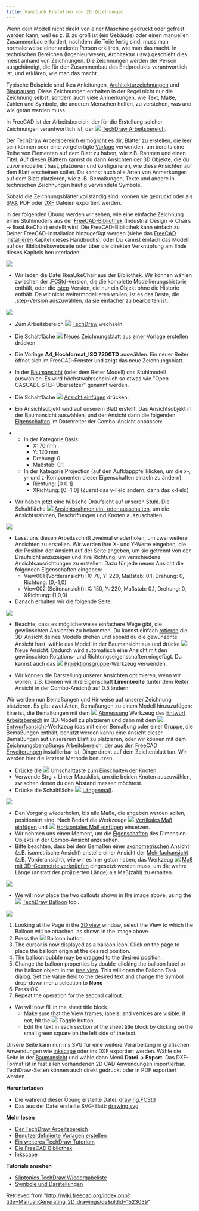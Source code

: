 ```yaml
---
title: Handbuch Erstellen von 2D Zeichnungen
---
```


Wenn dein Modell nicht direkt von einer Maschine gedruckt oder gefräst werden kann, weil es z. B. zu groß ist (ein Gebäude) oder einen manuellen Zusammenbau erfordert, nachdem die Teile fertig sind, muss man normalerweise einer anderen Person erklären, wie man das macht. In technischen Bereichen (Ingenieurwesen, Architektur usw.) geschieht dies meist anhand von Zeichnungen. Die Zeichnungen werden der Person ausgehändigt, die für den Zusammenbau des Endprodukts verantwortlich ist, und erklären, wie man das macht.

Typische Beispiele sind Ikea Anleitungen, [Architekturzeichnungen](https://en.wikipedia.org/wiki/Architectural_drawing) und [Blaupausen](https://en.wikipedia.org/wiki/Blueprint). Diese Zeichnungen enthalten in der Regel nicht nur die Zeichnung selbst, sondern auch viele Anmerkungen, wie Text, Maße, Zahlen und Symbole, die anderen Menschen helfen, zu verstehen, was und wie getan werden muss.

In FreeCAD ist der Arbeitsbereich, der für die Erstellung solcher Zeichnungen verantwortlich ist, der ![](/images/Workbench_TechDraw.svg) [TechDraw Arbeitsbereich](/TechDraw_Workbench/de "TechDraw Workbench/de").

Der TechDraw Arbeitsbereich ermöglicht es dir, Blätter zu erstellen, die leer sein können oder eine vorgefertigte [Vorlage](/TechDraw_Templates/de "TechDraw Templates/de") verwenden, um bereits eine Reihe von Elementen auf dem Blatt zu haben, wie z.B. Rahmen und einen Titel. Auf diesen Blättern kannst du dann Ansichten der 3D Objekte, die du zuvor modelliert hast, platzieren und konfigurieren, wie diese Ansichten auf dem Blatt erscheinen sollen. Du kannst auch alle Arten von Anmerkungen auf dem Blatt platzieren, wie z. B. Bemaßungen, Texte und andere in technischen Zeichnungen häufig verwendete Symbole.

Sobald die Zeichnungsblätter vollständig sind, können sie gedruckt oder als [SVG](https://en.wikipedia.org/wiki/Scalable_Vector_Graphics), PDF oder [DXF](https://en.wikipedia.org/wiki/AutoCAD_DXF) Dateien exportiert werden.

In der folgenden Übung werden wir sehen, wie eine einfache Zeichnung eines Stuhlmodells aus der [FreeCAD-Bibliothek](https://github.com/FreeCAD/FreeCAD-library) (Industrial Design → Chairs → IkeaLikeChair) erstellt wird. Die FreeCAD-Bibliothek kann einfach zu Deiner FreeCAD-Installation hinzugefügt werden (siehe das [FreeCAD installieren](/Installing/de "Installing/de") Kapitel dieses Handbuchs), oder Du kannst einfach das Modell auf der Bibliothekswebseite oder über die direkten Verknüpfung am Ende dieses Kapitels herunterladen.

![](/images/Exercise_TechDraw_01.png)

- Wir laden die Datei IkeaLikeChair aus der Bibliothek. Wir können wählen zwischen der .[FCStd](/File_Format_FCStd/de "File Format FCStd/de")-Version, die die komplette Modellierungshistorie enthält, oder die .[step](/index.php?title=STEP/de&action=edit&redlink=1 "STEP/de (page does not exist)")-Version, die nur ein Objekt ohne die Historie enthält. Da wir nicht weitermodellieren wollen, ist es das Beste, die .step-Version auszuwählen, da sie einfacher zu bearbeiten ist.

![](/images/Parts_library.jpg)

- Zum Arbeitsbereich ![](/images/Workbench_TechDraw.svg) [TechDraw](/TechDraw_Workbench/de "TechDraw Workbench/de") wechseln.
- Die Schaltfläche ![](/images/TechDraw_PageTemplate.svg) [Neues Zeichnungsblatt aus einer Vorlage erstellen](/TechDraw_PageTemplate/de "TechDraw PageTemplate/de") drücken
- Die Vorlage **A4_Hochformat_ISO 7200TD** auswählen. Ein neuer Reiter öffnet sich im FreeCAD-Fenster und zeigt das neue Zeichnungsblatt.
- In der [Baumansicht](/Tree_view/de "Tree view/de") (oder dem Reiter Modell) das Stuhlmodell auswählen. Es wird höchstwahrscheinlich so etwas wie "Open CASCADE STEP Übersetzer" genannt werden.
- Die Schaltfläche ![](/images/TechDraw_View.svg) [Ansicht einfügen](/TechDraw_View/de "TechDraw View/de") drücken.
- Ein Ansichtsobjekt wird auf unserem Blatt erstellt. Das Ansichtsobjekt in der Baumansicht auswählen, und der Ansicht dann die folgenden [Eigenschaften](/TechDraw_View/de#Properties "TechDraw View/de") im Datenreiter der Combo-Ansicht anpassen:

- - In der Kategorie Basis:
    - X: 70 mm
    - Y: 120 mm
    - Drehung: 0
    - Maßstab: 0,1
  - In der Kategorie Projection (auf den Aufklapppfeilklicken, um die x-, y- und z-Komponenten dieser Eigenschaften einzeln zu ändern):
    - Richtung: [0 0 1]
    - XRichtung: [0 -1 0] (Zuerst das y-Feld ändern, dann das x-Feld)
- Wir haben jetzt eine hübsche Draufsicht auf unseren Stuhl. Die Schaltfläche ![](/images/TechDraw_ToggleFrame.svg) [Ansichtsrahmen ein- oder ausschalten](/TechDraw_ToggleFrame/de "TechDraw ToggleFrame/de"), um die Ansichtsrahmen, Beschriftungen und Knoten auszuschalten.

![](/images/Exercise_drawing_02.jpg)

- Lasst uns diesen Arbeitsschritt zweimal wiederholen, um zwei weitere Ansichten zu erstellen. Wir werden ihre X- und Y-Werte eingeben, die die Position der Ansicht auf der Seite angeben, um sie getrennt von der Draufsicht anzuzeigen und ihre Richtung, um verschiedene Ansichtsausrichtungen zu erstellen. Dazu für jede neuen Ansicht die folgenden Eigenschaften eingeben:
  - View001 (Vorderansicht): X: 70, Y: 220, Maßstab: 0.1, Drehung: 0, Richtung: (0,-1,0)
  - View002 (Seitenansicht): X: 150, Y: 220, Maßstab: 0.1, Drehung: 0, XRichtung: (1,0,0)
- Danach erhalten wir die folgende Seite:

![](/images/Exercise_TechDraw_04.png)

- Beachte, dass es möglicherweise einfachere Wege gibt, die gewünschten Ansichten zu bekommen. Du kannst einfach [rotieren](/Manual:Navigating_in_the_3D_view/de "Manual:Navigating in the 3D view/de") die 3D-Ansicht deines Modells drehen und sobald du die gewünschte Ansicht hast, wähle das Modell in der Baumansicht aus und drücke ![](/images/TechDraw_View.svg) Neue Ansicht. Dadurch wird automatisch eine Ansicht mit den gewünschten Rotations- und Richtungseigenschaften eingefügt. Du kannst auch das ![](/images/TechDraw_ProjectionGroup.svg) [Projektionsgruppe](/TechDraw_ProjectionGroup/de "TechDraw ProjectionGroup/de")-Werkzeug verwenden.

- Wir können die Darstellung unserer Ansichten optimieren, wenn wir wollen, z.B. können wir ihre Eigenschaft **Linienbreite** (unter dem Reiter Ansicht in der Combo-Ansicht) auf 0.5 ändern.

Wir werden nun Bemaßungen und Hinweise auf unserer Zeichnung platzieren. Es gibt zwei Arten, Bemaßungen zu einem Modell hinzuzufügen: Eine ist, die Bemaßungen mit dem ![](/images/Draft_Dimension.svg) [Abmessung](/Draft_Dimension/de "Draft Dimension/de") Werkzeug des [Entwurf Arbeitsbereich](/Draft_Workbench/de "Draft Workbench/de") im 3D-Modell zu platzieren und dann mit dem ![](/images/TechDraw_DraftView.svg) [Entwurfsansicht](/TechDraw_DraftView/de "TechDraw DraftView/de")-Werkzeug (das mit einer Bemaßung oder einer Gruppe, die Bemaßungen enthält, benutzt werden kann) eine Ansicht dieser Bemaßungen auf unsererem Blatt zu platzieren, oder wir können mit dem [Zeichnungsbemaßungs Arbeitsbereich](https://github.com/hamish2014/FreeCAD_drawing_dimensioning), der aus den [FreeCAD Erweiterungen](https://github.com/FreeCAD/FreeCAD-addons) installierbar ist, Dinge direkt auf dem Zeichenblatt tun. Wir werden hier die letztere Methode benutzen.

- Drücke die ![](/images/TechDraw_ToggleFrame.svg) Umschalttaste zum Einschalten der Knoten.
- Verwende Strg + Linker Mausklick, um die beiden Knoten auszuwählen, zwischen denen du den Abstand messen möchtest.
- Drücke die Schaltfläche ![](/images/TechDraw_LengthDimension.svg) [Längenmaß](/TechDraw_LengthDimension/de "TechDraw LengthDimension/de").

![](/images/Exercise_TechDraw_05.png)

- Den Vorgang wiederholen, bis alle Maße, die angeben werden sollen, positioniert sind. Nach Bedarf die Werkzeuge ![](/images/TechDraw_VerticalDimension.svg) [Vertikales Maß einfügen](/TechDraw_VerticalDimension/de "TechDraw VerticalDimension/de") und ![](/images/TechDraw_HorizontalDimension.svg) [Horizontales Maß einfügen](/TechDraw_HorizontalDimension/de "TechDraw HorizontalDimension/de") einsetzen.
- Wir nehmen uns einen Moment, um die [Eigenschaften](/TechDraw_LengthDimension/de#Eigenschaften "TechDraw LengthDimension/de") des Dimension-Objekts in der Combo-Ansicht anzusehen.
- Bitte beachten, dass bei dem Bemaßen einer [axonometrischen](https://en.wikipedia.org/wiki/Axonometric_projection) Ansicht (z.B. isometrische Ansicht) anstelle einer Ansicht der [Mehrfachansicht](https://en.wikipedia.org/wiki/Multiview_projection) (z.B. Vorderansicht), wie wir es hier getan haben, das Werkzeug ![](/images/TechDraw_LinkDimension.svg) [Maß mit 3D-Geometrie verknüpfen](/TechDraw_LinkDimension/de "TechDraw LinkDimension/de") eingesetzt werden muss, um die wahre Länge (anstatt der projizierten Länge) als Maß(zahl) zu erhalten.

![](/images/Exercise_TechDraw_07.png)

- We will now place the two callouts shown in the image above, using the ![](/images/TechDraw_Balloon.svg) [TechDraw Balloon](/TechDraw_Balloon "TechDraw Balloon") tool.

![](/images/Exercise_TechDraw_06.png)

1. Looking at the Page in the [3D view](/3D_view "3D view") window, select the View to which the Balloon will be attached, as shown in the image above.
2. Press the ![](/images/TechDraw_Balloon.svg) Balloon button.
3. The cursor is now displayed as a balloon icon. Click on the page to place the balloon origin at the desired position.
4. The balloon bubble may be dragged to the desired position.
5. Change the balloon properties by double-clicking the balloon label or the balloon object in the [tree view](/Tree_view "Tree view"). This will open the Balloon Task dialog. Set the Value field to the desired text and change the Symbol drop-down menu selection to **None**
6. Press OK
7. Repeat the operation for the second callout.

- We will now fill in the sheet title block.
  - Make sure that the View frames, labels, and vertices are visible. If not, hit the ![](/images/TechDraw_ToggleFrame.svg) Toggle button.
  - Edit the text in each section of the sheet title block by clicking on the small green square on the left side of the text.

Unsere Seite kann nun ins SVG für eine weitere Verarbeitung in grafischen Anwendungen wie [Inkscape](http://www.inkscape.org) oder ins DXF exportiert werden. Wähle die Seite in der [Baumansicht](/Tree_view/de "Tree view/de") und wähle dann Menü **Datei → Export**. Das DXF-Format ist in fast allen vorhandenen 2D CAD Anwendungen importierbar. TechDraw-Seiten können auch direkt gedruckt oder in PDF exportiert werden.

**Herunterladen**

- Die während dieser Übung erstellte Datei: [drawing.FCStd](https://github.com/JoshuaCall/FreeCAD-manual/blob/master/files/drawing.FCStd)
- Das aus der Datei erstellte SVG-Blatt: [drawing.svg](https://github.com/JoshuaCall/FreeCAD-manual/blob/master/files/drawing.svg)

**Mehr lesen**

- [Der TechDraw Arbeitsbereich](/TechDraw_Workbench/de "TechDraw Workbench/de")
- [Benutzerdefinierte Vorlagen erstellen](/TechDraw_TemplateHowTo/de "TechDraw TemplateHowTo/de")
- [Ein weiteres TechDraw Tutorium](/Basic_TechDraw_Tutorial/de "Basic TechDraw Tutorial/de")
- [Die FreeCAD Bibliothek](https://github.com/FreeCAD/FreeCAD-library)
- [Inkscape](http://www.inkscape.org)

**Tutorials ansehen**

- [Sliptonics TechDraw Wiedergabeliste](https://www.youtube.com/watch?v=7LbOmSGW9F0&list=PLEuOia-QxyFKQnmM1U9yVo7eNrK_Mcln8)
- [Symbole und Darstellungen](https://www.youtube.com/watch?v=cggBR1Ghq7k)

Retrieved from "<http://wiki.freecad.org/index.php?title=Manual:Generating_2D_drawings/de&oldid=1523039>"
